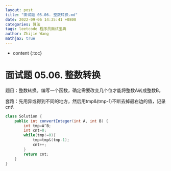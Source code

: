 ```yaml
---
layout: post
title: "面试题 05.06. 整数转换.md"
date: 2022-09-06 14:35:41 +0800
categories: 算法
tags: leetcode 程序员面试宝典
author: Zhijie Wang
mathjax: true
---
```



* content
{:toc}














# 面试题 05.06. 整数转换

题目：整数转换。编写一个函数，确定需要改变几个位才能将整数A转成整数B。

套路：先用异或得到不同的地方，然后用tmp&(tmp-1)不断去掉最右边的值，记录cnt\

```java
class Solution {
    public int convertInteger(int A, int B) {
        int tmp=A^B;
        int cnt=0;
        while(tmp!=0){
            tmp=tmp&(tmp-1);
            cnt++;
        }
        return cnt;
    }
}
```

